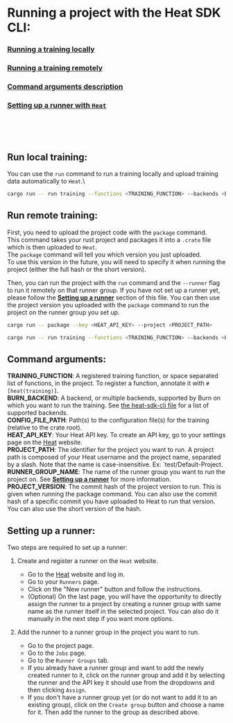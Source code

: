 # Running a project with the Heat SDK CLI:
### [Running a training locally](#run-local-training)
### [Running a training remotely](#run-remote-training)
### [Command arguments description](#command-arguments)
### [Setting up a runner with `Heat`](#setting-up-a-runner)

<br />
<br />
<br />

## Run local training:

You can use the `run` command to run a training locally and upload training data automatically to `Heat`.\

```sh
cargo run -- run training --functions <TRAINING_FUNCTION> --backends <BURN_BACKEND> --configs <CONFIG_FILE_PATH> --key <HEAT_API_KEY> --project <PROJECT_PATH>
```

## Run remote training:

First, you need to upload the project code with the `package` command.\
This command takes your rust project and packages it into a `.crate` file which is then uploaded to `Heat`.\
The `package` command will tell you which version you just uploaded.\
To use this version in the future, you will need to specify it when running the project (either the full hash or the short version).

Then, you can run the project with the `run` command and the `--runner` flag to run it remotely on that runner group.
If you have not set up a runner yet, please follow the [**Setting up a runner**](#setting-up-a-runner) section of this file.
You can then use the project version you uploaded with the `package` command to run the project on the runner group you set up.

```sh
cargo run -- package --key <HEAT_API_KEY> --project <PROJECT_PATH>
```

```sh
cargo run -- run training --functions <TRAINING_FUNCTION> --backends <BURN_BACKEND> --configs <CONFIG_FILE_PATH> --key <HEAT_API_KEY> --project <PROJECT_PATH> --runner <RUNNER_GROUP_NAME> --version <PROJECT_VERSION>
```

## Command arguments:
**TRAINING_FUNCTION**: A registered training function, or space separated list of functions, in the project. To register a function, annotate it with `#[heat(training)]`.\
**BURN_BACKEND**: A backend, or multiple backends, supported by Burn on which you want to run the training. See [the heat-sdk-cli file](https://github.com/tracel-ai/tracel/blob/main/crates/heat-sdk-cli/src/generation/crate_gen/backend.rs) for a list of supported backends.\
**CONFIG_FILE_PATH**: Path(s) to the configuration file(s) for the training (relative to the crate root).\
**HEAT_API_KEY**: Your Heat API key. To create an API key, go to your settings page on the [Heat](https://heat.tracel.ai/) website.\
**PROJECT_PATH**: The identifier for the project you want to run. A project path is composed of your Heat username and the project name, separated by a slash. Note that the name is case-insensitive. Ex: `test/Default-Project.\
**RUNNER_GROUP_NAME**: The name of the runner group you want to run the project on. See [**Setting up a runner**](#setting-up-a-runner) for more information.\
**PROJECT_VERSION**: The commit hash of the project version to run. This is given when running the package command. You can also use the commit hash of a specific commit you have uploaded to Heat to run that version. You can also use the short version of the hash.

## Setting up a runner:
Two steps are required to set up a runner:

1. Create and register a runner on the `Heat` website.
    - Go to the [Heat](https://heat.tracel.ai/) website and log in.
    - Go to your `Runners` page.
    - Click on the "New runner" button and follow the instructions.
    - (Optional) On the last page, you will have the opportunity to directly assign the runner to a project by creating a runner group with same name as the runner itself in the selected project. You can also do it manually in the next step if you want more options.

2. Add the runner to a runner group in the project you want to run.
    - Go to the project page.
    - Go to the `Jobs` page.
    - Go to the `Runner Groups` tab.
    - If you already have a runner group and want to add the newly created runner to it, click on the runner group and add it by selecting the runner and the API key it should use from the dropdowns and then clicking `Assign`.
    - If you don't have a runner group yet (or do not want to add it to an existing group), click on the `Create group` button and choose a name for it. Then add the runner to the group as described above.
